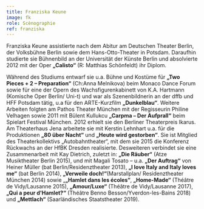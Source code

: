 ```yaml
---
title: Franziska Keune
image: fk
role: Scènographie
ref: franziska
---
```

Franziska Keune assistierte nach dem Abitur am Deutschen Theater Berlin, der Volksbühne Berlin sowie dem Hans-Otto-Theater in Potsdam. Daraufhin studierte sie Bühnenbild an der Universität der Künste Berlin und absolvierte 2012 mit der Oper **„Calisto“** (R: Matthias Schönfeldt) ihr Diplom.

Während des Studiums entwarf sie u.a. Bühne und Kostüme für **„Two Pieces + 2 – Preparation“** (Ch:Anna Melnikova) beim Monaco Dance Forum sowie für eine der Opern des Wachsfigurenkabinett von K.A. Hartmann (Komische Oper Berlin/ Uni-t) und war als Szenenbildnerin an der dffb und HFF Potsdam tätig, u.a für den ARTE-Kurzfilm **„Dunkelblau“**. Weitere Arbeiten folgten am Pathos Theater München mit der Regisseurin Philine Velhagen sowie 2011 mit Bülent Kullukcu **„Carpma – Der Aufprall“** beim Spielart Festival München. 2012 erhielt sie den Berliner Theaterpreis Ikarus.
Am Theaterhaus Jena arbeitete sie mit Kerstin Lehnhart u.a. für die Produktionen **„80 über Nacht“** und **„Heute wird gestorben“**. Sie ist Mitglied des Theaterkollektivs „Autobahntheater“, mit dem sie 2015 die Konferenz Rückwachs an der HfBK Dresden realisierte. Desweiteren verbindet sie eine Zusammenarbeit mit Kay Dietrich, zuletzt in: **„Die Räuber“** (Atze Musiktheater Berlin 2015), und mit Magali Tosato – u.a. **„Der Auftrag“** von Heiner Müller (bat Berlin/Residenztheater 2013), **„I love Italy and Italy loves me“** (bat Berlin 2014), **„Verweile doch!“**(Marstallplan/ Residenztheater München 2014) sowie „**„Hamlet dans les écoles“**, **„Home-Made“** (Théâtre de Vidy/Lausanne 2015), **„Amour/Luxe“** (Théâtre de Vidy/Lausanne 2017), **„Qui a peur d'Hamlet?“** (Théâtre Benno Besson/Yverdon-les-Bains 2018) und **„Mettlach“** (Saarländisches Staatstheater 2019).
